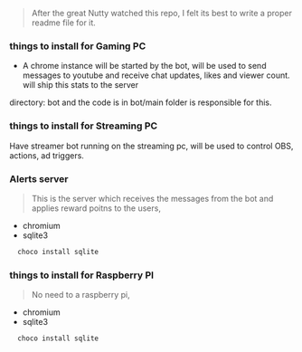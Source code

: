 > After the great Nutty watched this repo, I felt its best to write a proper readme file for it.

### things to install for Gaming PC
- A chrome instance will be started by the bot, will be used to send messages to youtube and receive chat updates, likes and viewer count. will ship this stats to the server 

directory: bot and the code is in bot/main folder is responsible for this. 

### things to install for Streaming PC 
Have streamer bot running on the streaming pc, will be used to control OBS, actions, ad triggers. 

### Alerts server
> This is the server which receives the messages from the bot and applies reward poitns to the users, 
- chromium
- sqlite3
```bash
  choco install sqlite
  ```

### things to install for Raspberry PI 
> No need to a raspberry pi, 
- chromium
- sqlite3
```bash
  choco install sqlite
  ```
